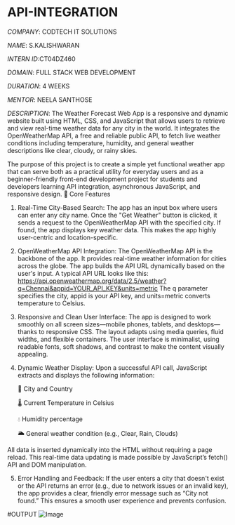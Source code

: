 # API-INTEGRATION

*COMPANY*: CODTECH IT SOLUTIONS

*NAME*: S.KALISHWARAN

*INTERN ID*:CT04DZ460

*DOMAIN*: FULL STACK WEB DEVELOPMENT

*DURATION*: 4 WEEKS

*MENTOR*: NEELA SANTHOSE

*DESCRIPTION*:
        The Weather Forecast Web App is a responsive and dynamic website built using HTML, CSS, and JavaScript that allows users to retrieve and view real-time weather data for any city in the world. It integrates the OpenWeatherMap API, a free and reliable public API, to fetch live weather conditions including temperature, humidity, and general weather descriptions like clear, cloudy, or rainy skies.

The purpose of this project is to create a simple yet functional weather app that can serve both as a practical utility for everyday users and as a beginner-friendly front-end development project for students and developers learning API integration, asynchronous JavaScript, and responsive design.
🔧 Core Features

1. Real-Time City-Based Search:
The app has an input box where users can enter any city name. Once the "Get Weather" button is clicked, it sends a request to the OpenWeatherMap API with the specified city. If found, the app displays key weather data. This makes the app highly user-centric and location-specific.

2. OpenWeatherMap API Integration:
The OpenWeatherMap API is the backbone of the app. It provides real-time weather information for cities across the globe. The app builds the API URL dynamically based on the user's input. A typical API URL looks like this:
https://api.openweathermap.org/data/2.5/weather?q=Chennai&appid=YOUR_API_KEY&units=metric
The q parameter specifies the city, appid is your API key, and units=metric converts temperature to Celsius.

3. Responsive and Clean User Interface:
The app is designed to work smoothly on all screen sizes—mobile phones, tablets, and desktops—thanks to responsive CSS. The layout adapts using media queries, fluid widths, and flexible containers. The user interface is minimalist, using readable fonts, soft shadows, and contrast to make the content visually appealing.

4. Dynamic Weather Display:
Upon a successful API call, JavaScript extracts and displays the following information:

    🌆 City and Country

    🌡️ Current Temperature in Celsius

    💧 Humidity percentage

    🌥️ General weather condition (e.g., Clear, Rain, Clouds)

All data is inserted dynamically into the HTML without requiring a page reload. This real-time data updating is made possible by JavaScript’s fetch() API and DOM manipulation.

5. Error Handling and Feedback:
If the user enters a city that doesn't exist or the API returns an error (e.g., due to network issues or an invalid key), the app provides a clear, friendly error message such as “City not found.” This ensures a smooth user experience and prevents confusion.


#OUTPUT
  ![Image](https://github.com/user-attachments/assets/8f2f16f9-9adc-481c-9a71-6fd3fd9b6759)
